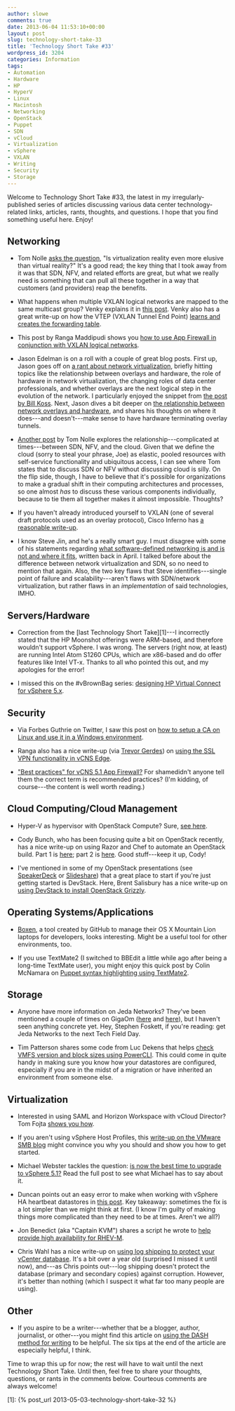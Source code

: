```yaml
---
author: slowe
comments: true
date: 2013-06-04 11:53:10+00:00
layout: post
slug: technology-short-take-33
title: 'Technology Short Take #33'
wordpress_id: 3204
categories: Information
tags:
- Automation
- Hardware
- HP
- HyperV
- Linux
- Macintosh
- Networking
- OpenStack
- Puppet
- SDN
- vCloud
- Virtualization
- vSphere
- VXLAN
- Writing
- Security
- Storage
---
```


Welcome to Technology Short Take #33, the latest in my irregularly-published series of articles discussing various data center technology-related links, articles, rants, thoughts, and questions. I hope that you find something useful here. Enjoy!

## Networking

* Tom Nolle [asks the question](http://blog.cimicorp.com/?p=1280), "Is virtualization reality even more elusive than virtual reality?" It's a good read; the key thing that I took away from it was that SDN, NFV, and related efforts are great, but what we really need is something that can pull all these together in a way that customers (and providers) reap the benefits.

* What happens when multiple VXLAN logical networks are mapped to the same multicast group? Venky explains it in [this post](http://blogs.vmware.com/vsphere/2013/05/vxlan-series-multiple-logical-networks-mapped-to-one-multicast-group-address-part-4.html). Venky also has a great write-up on how the VTEP (VXLAN Tunnel End Point) [learns and creates the forwarding table](http://blogs.vmware.com/vsphere/2013/05/vxlan-series-how-vtep-learns-and-creates-forwarding-table-part-5.html).

* This post by Ranga Maddipudi shows you [how to use App Firewall in conjunction with VXLAN logical networks](http://blogs.vmware.com/vsphere/2013/05/using-app-firewall-with-vxlan-networks.html).

* Jason Edelman is on a roll with a couple of great blog posts. First up, Jason goes off on [a rant about network virtualization](http://www.jedelman.com/1/post/2013/06/network-virtualization-general-rant.html), briefly hitting topics like the relationship between overlays and hardware, the role of hardware in network virtualization, the changing roles of data center professionals, and whether overlays are the next logical step in the evolution of the network. I particularly enjoyed the snippet from [the post by Bill Koss](http://siwdt.com/2013/05/07/sdn-its-free-just-like-a-puppy/). Next, Jason dives a bit deeper on [the relationship between network overlays and hardware](http://www.jedelman.com/1/post/2013/06/network-overlays-and-hardware-do-they-go-together.html), and shares his thoughts on where it does---and doesn't---make sense to have hardware terminating overlay tunnels.

* [Another post](http://blog.cimicorp.com/?p=1262) by Tom Nolle explores the relationship---complicated at times---between SDN, NFV, and the cloud. Given that we define the cloud (sorry to steal your phrase, Joe) as elastic, pooled resources with self-service functionality and ubiquitous access, I can see where Tom states that to discuss SDN or NFV without discussing cloud is silly. On the flip side, though, I have to believe that it's possible for organizations to make a gradual shift in their computing architectures and processes, so one almost _has_ to discuss these various components individually, because to tie them all together makes it almost impossible. Thoughts?

* If you haven't already introduced yourself to VXLAN (one of several draft protocols used as an overlay protocol), Cisco Inferno has [a reasonable write-up](http://blog.ciscoinferno.net/who-needs-more-than-4094-vlans).

* I know Steve Jin, and he's a really smart guy. I must disagree with some of his statements regarding [what software-defined networking is and is not and where it fits](http://www.doublecloud.org/2013/04/what-software-defined-networking-is-and-is-not-and-where-it-fits/), written back in April. I talked before about the difference between network virtualization and SDN, so no need to mention that again. Also, the two key flaws that Steve identifies---single point of failure and scalability---aren't flaws with SDN/network virtualization, but rather flaws in an _implementation_ of said technologies, IMHO.

## Servers/Hardware

* Correction from the [last Technology Short Take][1]---I incorrectly stated that the HP Moonshot offerings were ARM-based, and therefore wouldn't support vSphere. I was wrong. The servers (right now, at least) are running Intel Atom S1260 CPUs, which are x86-based and do offer features like Intel VT-x. Thanks to all who pointed this out, and my apologies for the error!

* I missed this on the #vBrownBag series: [designing HP Virtual Connect for vSphere 5.x](http://professionalvmware.com/2013/05/vbrownbag-follow-up-designing-virtual-connect-for-vsphere-with-joe-clark-elgwhoppo/).

## Security

* Via Forbes Guthrie on Twitter, I saw this post on [how to setup a CA on Linux and use it in a Windows environment](http://virtuallyhyper.com/2013/04/setup-your-own-certificate-authority-ca-on-linux-and-use-it-in-a-windows-environment/).

* Ranga also has a nice write-up (via [Trevor Gerdes](https://twitter.com/trevorgerdes)) on [using the SSL VPN functionality in vCNS Edge](http://blogs.vmware.com/vsphere/2013/04/vcloud-networking-and-security-5-1-edge-ssl-vpn-configuration.html).

* ["Best practices" for vCNS 5.1 App Firewall?](http://blogs.vmware.com/vsphere/2013/06/vcloud-networking-and-security-5-1-app-firewall-best-practices.html) For shamedidn't anyone tell them the correct term is recommended practices? (I'm kidding, of course---the content is well worth reading.)

## Cloud Computing/Cloud Management

* Hyper-V as hypervisor with OpenStack Compute? Sure, [see here](http://www.cloudbase.it/openstack/openstack-compute-installer/).

* Cody Bunch, who has been focusing quite a bit on OpenStack recently, has a nice write-up on using Razor and Chef to automate an OpenStack build. Part 1 is [here](http://openstack.prov12n.com/chef-razor-openstack-part-1/); part 2 is [here](http://openstack.prov12n.com/chef-razor-openstack-part-2/). Good stuff---keep it up, Cody!

* I've mentioned in some of my OpenStack presentations (see [SpeakerDeck](http://speakerdeck.com/slowe) or [Slideshare](http://slideshare.net/lowescott)) that a great place to start if you're just getting started is DevStack. Here, Brent Salisbury has a nice write-up on [using DevStack to install OpenStack Grizzly](http://networkstatic.net/installing-openstack-grizzly-with-devstack).

## Operating Systems/Applications

* [Boxen](http://boxen.github.com/), a tool created by GitHub to manage their OS X Mountain Lion laptops for developers, looks interesting. Might be a useful tool for other environments, too.

* If you use TextMate2 (I switched to BBEdit a little while ago after being a long-time TextMate user), you might enjoy this quick post by Colin McNamara on [Puppet syntax highlighting using TextMate2](http://www.colinmcnamara.com/puppet-syntax-highlighting-using-textmate2/).

## Storage

* Anyone have more information on Jeda Networks? They've been mentioned a couple of times on GigaOm ([here](http://gigaom.com/2013/02/19/jeda-networks-proposes-yet-another-software-defined-option-for-the-data-center/) and [here](http://gigaom.com/2013/04/24/jeda-networks-promises-software-defined-storage-controller-to-come-soon/)), but I haven't seen anything concrete yet. Hey, Stephen Foskett, if you're reading: get Jeda Networks to the next Tech Field Day.

* Tim Patterson shares some code from Luc Dekens that helps [check VMFS version and block sizes using PowerCLI](http://timsvirtualworld.com/2013/05/checking-vmfs-version-and-block-sizes-with-powercli/). This could come in quite handy in making sure you know how your datastores are configured, especially if you are in the midst of a migration or have inherited an environment from someone else.

## Virtualization

* Interested in using SAML and Horizon Workspace with vCloud Director? Tom Fojta [shows you how](http://fojta.wordpress.com/2013/04/07/vcloud-director-and-single-sign-on-saml/).

* If you aren't using vSphere Host Profiles, this [write-up on the VMware SMB blog](http://blogs.vmware.com/smb/2013/05/more-virtualization-benefits-taking-advantage-of-your-vsphere-host-profile-feature.html) might convince you why you should and show you how to get started.

* Michael Webster tackles the question: [is now the best time to upgrade to vSphere 5.1?](http://longwhiteclouds.com/2013/05/23/is-now-the-best-time-to-upgrade-to-vsphere-5-1/) Read the full post to see what Michael has to say about it.

* Duncan points out an easy error to make when working with vSphere HA heartbeat datastores in [this post](http://www.yellow-bricks.com/2013/05/23/number-of-vsphere-ha-heartbeat-datastores-less-than-2-error-while-having-more/). Key takeaway: sometimes the fix is a lot simpler than we might think at first. (I know I'm guilty of making things more complicated than they need to be at times. Aren't we all?)

* Jon Benedict (aka "Captain KVM") shares a script he wrote to [help provide high availability for RHEV-M](http://captainkvm.com/2013/05/providing-high-availability-for-rhev-m/).

* Chris Wahl has a nice write-up on [using log shipping to protect your vCenter database](http://wahlnetwork.com/2012/03/25/protecting-the-vcenter-database-with-sql-log-shipping/). It's a bit over a year old (surprised I missed it until now), and---as Chris points out---log shipping doesn't protect the database (primary and secondary copies) against corruption. However, it's better than nothing (which I suspect it what far too many people are using).

## Other

* If you aspire to be a writer---whether that be a blogger, author, journalist, or other---you might find this article on [using the DASH method for writing](http://www.amanet.org/training/articles/Writing-with-DASH.aspx) to be helpful. The six tips at the end of the article are especially helpful, I think.

Time to wrap this up for now; the rest will have to wait until the next Technology Short Take. Until then, feel free to share your thoughts, questions, or rants in the comments below. Courteous comments are always welcome!

[1]: {% post_url 2013-05-03-technology-short-take-32 %}
